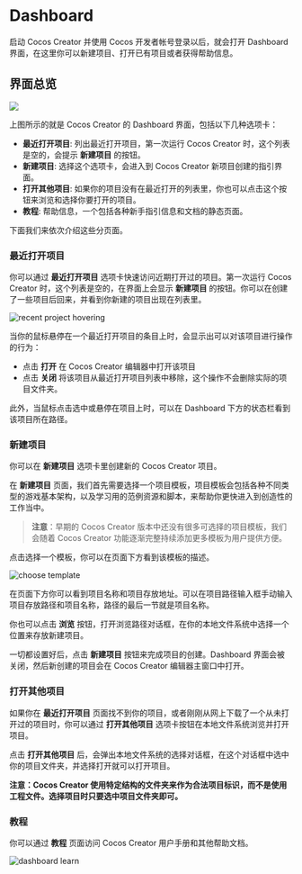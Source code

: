 # Dashboard

启动 Cocos Creator 并使用 Cocos 开发者帐号登录以后，就会打开 Dashboard 界面，在这里你可以新建项目、打开已有项目或者获得帮助信息。

## 界面总览

![](dashboard/overview.png)

上图所示的就是 Cocos Creator 的 Dashboard 界面，包括以下几种选项卡：

- **最近打开项目**: 列出最近打开项目，第一次运行 Cocos Creator 时，这个列表是空的，会提示 **新建项目** 的按钮。
- **新建项目**: 选择这个选项卡，会进入到 Cocos Creator 新项目创建的指引界面。
- **打开其他项目**: 如果你的项目没有在最近打开的列表里，你也可以点击这个按钮来浏览和选择你要打开的项目。
- **教程**: 帮助信息，一个包括各种新手指引信息和文档的静态页面。

下面我们来依次介绍这些分页面。

### 最近打开项目

你可以通过 **最近打开项目** 选项卡快速访问近期打开过的项目。第一次运行 Cocos Creator 时，这个列表是空的，在界面上会显示 **新建项目** 的按钮。你可以在创建了一些项目后回来，并看到你新建的项目出现在列表里。

![recent project hovering](dashboard/recent_project.png)

当你的鼠标悬停在一个最近打开项目的条目上时，会显示出可以对该项目进行操作的行为：

- 点击 **打开** 在 Cocos Creator 编辑器中打开该项目
- 点击 **关闭** 将该项目从最近打开项目列表中移除，这个操作不会删除实际的项目文件夹。

此外，当鼠标点击选中或悬停在项目上时，可以在 Dashboard 下方的状态栏看到该项目所在路径。

### 新建项目

你可以在 **新建项目** 选项卡里创建新的 Cocos Creator 项目。

在 **新建项目** 页面，我们首先需要选择一个项目模板，项目模板会包括各种不同类型的游戏基本架构，以及学习用的范例资源和脚本，来帮助你更快进入到创造性的工作当中。

> **注意**：早期的 Cocos Creator 版本中还没有很多可选择的项目模板，我们会随着 Cocos Creator 功能逐渐完整持续添加更多模板为用户提供方便。

点击选择一个模板，你可以在页面下方看到该模板的描述。

![choose template](dashboard/new_project.png)

在页面下方你可以看到项目名称和项目存放地址。可以在项目路径输入框手动输入项目存放路径和项目名称，路径的最后一节就是项目名称。

你也可以点击 **浏览** 按钮，打开浏览路径对话框，在你的本地文件系统中选择一个位置来存放新建项目。

一切都设置好后，点击 **新建项目** 按钮来完成项目的创建。Dashboard 界面会被关闭，然后新创建的项目会在 Cocos Creator 编辑器主窗口中打开。

### 打开其他项目

如果你在 **最近打开项目** 页面找不到你的项目，或者刚刚从网上下载了一个从未打开过的项目时，你可以通过 **打开其他项目**
选项卡按钮在本地文件系统浏览并打开项目。

点击 **打开其他项目** 后，会弹出本地文件系统的选择对话框，在这个对话框中选中你的项目文件夹，并选择打开就可以打开项目。

**注意：Cocos Creator 使用特定结构的文件夹来作为合法项目标识，而不是使用工程文件。选择项目时只要选中项目文件夹即可。**

### 教程

你可以通过 **教程** 页面访问 Cocos Creator 用户手册和其他帮助文档。

![dashboard learn](dashboard/learn.png)
